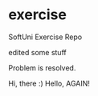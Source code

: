 # exercise
SoftUni Exercise Repo

edited some stuff

Problem is resolved.

Hi, there :)
Hello, AGAIN!

